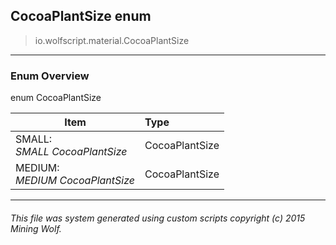 ## CocoaPlantSize __enum__

>io.wolfscript.material.CocoaPlantSize

---

### Enum Overview

enum CocoaPlantSize

Item | Type   
--- | :--- 
SMALL: <br> _SMALL CocoaPlantSize_ | CocoaPlantSize
MEDIUM: <br> _MEDIUM CocoaPlantSize_ | CocoaPlantSize



---



###### This file was system generated using custom scripts copyright (c) 2015 Mining Wolf.
	

